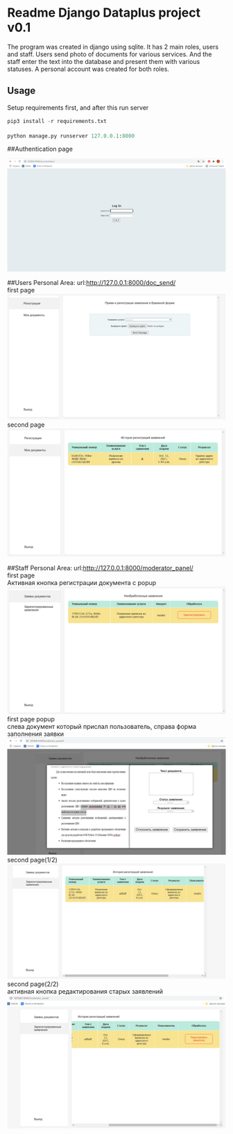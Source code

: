 # Readme Django Dataplus project v0.1

The program was created in django using sqlite. It has 2 main roles, users and staff. Users send photo of documents for various services. And the staff enter the text into the database and present them with various statuses. A personal account was created for both roles.

## Usage

Setup requirements first, and after this run server
```python
pip3 install -r requirements.txt

python manage.py runserver 127.0.0.1:8000
```

##Authentication page

![img.png](readme_content/img.png)

##Users Personal Area:
url:http://127.0.0.1:8000/doc_send/ \
first page
![img_1.png](readme_content/img_1.png)
second page
![img_2.png](readme_content/img_2.png)

##Staff Personal Area:
url:http://127.0.0.1:8000/moderator_panel/ \
first page    
Активная кнопка регистрации документа с popup
![img_3.png](readme_content/img_3.png)
first page popup  \
слева документ который прислал пользователь, справа форма заполнения заявки
![img_6.png](readme_content/img_6.png)
second page(1/2)  \
![img_4.png](readme_content/img_4.png)
second page(2/2)  \
активная кнопка редактирования старых заявлений
![img_5.png](readme_content/img_5.png)
